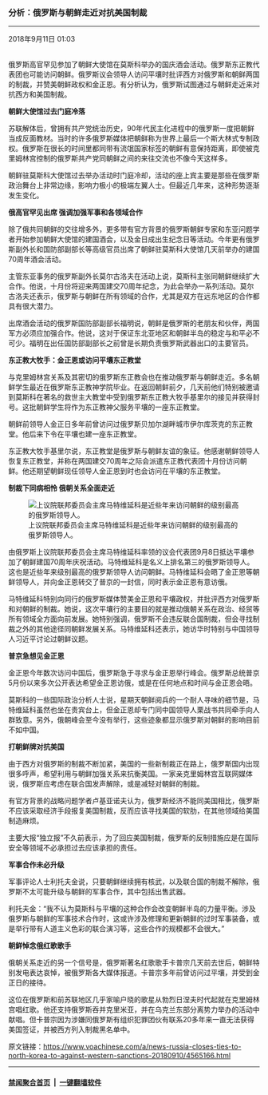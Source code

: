 ### 分析：俄罗斯与朝鲜走近对抗美国制裁
------------------------

<div class="published">
 <span class="date" title="中国时间">
  <time datetime="2018-09-11T01:03:19+08:00">
   2018年9月11日 01:03
  </time>
 </span>
</div>
<br/>
<div class="wsw">
 <p>
  俄罗斯高官罕见参加了朝鲜大使馆在莫斯科举办的国庆酒会活动。俄罗斯东正教代表团也可能访问朝鲜。俄罗斯议会领导人访问平壤时批评西方对俄罗斯和朝鲜两国的制裁，并赞美朝鲜政权和金正恩。有分析认为，俄罗斯试图通过与朝鲜走近来对抗西方和美国制裁。
 </p>
 <div class="wsw__embed">
 </div>
 <p>
  <strong>
   朝鲜大使馆过去门庭冷落
  </strong>
 </p>
 <p>
  苏联解体后，曾拥有共产党统治历史，90年代民主化进程中的俄罗斯一度把朝鲜当成反面教材。当时的许多俄罗斯媒体把朝鲜称为世界上最后一个斯大林式专制政权。俄罗斯在很长的时间里都同带有流氓国家标签的朝鲜有意保持距离，即使被克里姆林宫控制的俄罗斯共产党同朝鲜之间的来往交流也不像今天这样多。
 </p>
 <p>
  朝鲜驻莫斯科大使馆过去举办活动时门庭冷却，活动的座上宾主要是那些在俄罗斯政治舞台上非常边缘，影响力极小的极端左翼人士。但最近几年来，这种形势逐渐发生变化。
 </p>
 <p>
  <strong>
   俄高官罕见出席
  </strong>
  <strong>
   强调加强军事和各领域合作
  </strong>
 </p>
 <p>
  除了俄共同朝鲜的交往增多外，更多带有官方背景的俄罗斯朝鲜专家和东亚问题学者开始参加朝鲜大使馆的建国酒会，以及金日成出生纪念日等活动。今年更有俄罗斯副外长和国防部副部长等高级官员出席了朝鲜驻莫斯科大使馆几天前举办的建国70周年酒会活动。
 </p>
 <p>
  主管东亚事务的俄罗斯副外长莫尔古洛夫在活动上说，莫斯科主张同朝鲜继续扩大合作。他说，十月份将迎来两国建交70周年纪念，为此会举办一系列活动。莫尔古洛夫还表示，俄罗斯与朝鲜在所有领域的合作，尤其是双方在远东地区的合作都具有很大潜力。
 </p>
 <p>
  出席酒会活动的俄罗斯国防部副部长福明说，朝鲜是俄罗斯的老朋友和伙伴，两国军方必须应加强合作。他说，这对于保证东北亚地区和朝鲜半岛的稳定与和平必不可少。福明在出任国防部副部长之前曾是长期负责俄罗斯武器出口的主要官员。
 </p>
 <p>
  <strong>
   东正教大牧手：金正恩或访问平壤东正教堂
  </strong>
 </p>
 <p>
  与克里姆林宫关系及其密切的俄罗斯东正教会也在推动俄罗斯与朝鲜走近。多名朝鲜学生最近在俄罗斯东正教神学院毕业。在返回朝鲜前夕，几天前他们特别被邀请到莫斯科在著名的救世主大教堂中受到俄罗斯东正教大牧手基里尔的接见并获得封号。这批朝鲜学生将作为东正教神父服务平壤的一座东正教堂。
 </p>
 <p>
  朝鲜前领导人金正日多年前曾访问过俄罗斯贝加尔湖畔城市伊尔库茨克的东正教堂。他后来下令在平壤也建一座东正教堂。
 </p>
 <p>
  东正教大牧手基里尔说，东正教堂是俄罗斯与朝鲜友谊的象征。他感谢朝鲜领导人恢复东正教堂，并称在两国建交70周年之际会派遣东正教代表团十月份访问朝鲜。他还期望朝鲜现任领导人金正恩到时也会访问在平壤的东正教堂。
 </p>
 <p>
  <strong>
   制裁下同病相怜
  </strong>
  <strong>
   俄朝关系全面走近
  </strong>
 </p>
 <div class="wsw__embed wsw__embed--small">
  <figure class="media-image js-media-expand">
   <div class="img-wrap">
    <div class="thumb">
     <img alt="上议院联邦委员会主席马特维延科是近些年来访问朝鲜的级别最高的俄罗斯领导人。" src="https://gdb.voanews.com/73F6CECC-AAC4-43CF-B3D6-78D0998343E2_w250_r0_s.jpg"/>
    </div>
    <span class="ico ico-fullscreen ico--media-expand ico--rounded">
    </span>
   </div>
   <figcaption>
    <span class="caption">
     上议院联邦委员会主席马特维延科是近些年来访问朝鲜的级别最高的俄罗斯领导人。
    </span>
   </figcaption>
  </figure>
 </div>
 <p>
  由俄罗斯上议院联邦委员会主席马特维延科率领的议会代表团9月8日抵达平壤参加了朝鲜建国70周年庆祝活动。马特维延科是名义上排名第三的俄罗斯领导人。这也是近些年来级别最高的俄罗斯领导人访问朝鲜。马特维延科会晤了金正恩等朝鲜领导人，并向金正恩转交了普京的一封信，同时表示金正恩有意访俄。
 </p>
 <p>
  马特维延科特别向同行的俄罗斯媒体赞美金正恩和平壤政权，并批评西方对俄罗斯和对朝鲜的制裁。她说，这次平壤行的主要目的就是推动俄朝关系在政治、经贸等所有领域全方面向前发展。她特别强调，俄罗斯不会违反联合国制裁，但会寻找制裁之外的其他途径同朝鲜发展关系。马特维延科还表示，她访华时特别与中国领导人习近平讨论过朝鲜议题。
 </p>
 <p>
  <strong>
   普京急想见金正恩
  </strong>
 </p>
 <p>
  金正恩今年数次访问中国后，俄罗斯急于寻求与金正恩举行峰会。俄罗斯总统普京5月份以来多次公开表达希望金正恩访俄，或是在任何地点和时间与金正恩会晤。
 </p>
 <p>
  莫斯科的一些国际政治分析人士说，星期天朝鲜阅兵的一个耐人寻味的细节是，马特维延科虽然也坐在贵宾台上，但金正恩却专门同中国领导人栗战书共同牵手向人群致意。另外，俄朝峰会至今没有举行，这些迹象都显示俄罗斯对朝鲜的影响目前不如中国。
 </p>
 <p>
  <strong>
   打朝鲜牌对抗美国
  </strong>
 </p>
 <p>
  由于西方对俄罗斯的制裁不断加紧，美国的一些新制裁正在路上，俄罗斯国内出现很多呼声，希望利用与朝鲜加强关系来抗衡美国。一家亲克里姆林宫互联网媒体说，俄罗斯应考虑在联合国发声解除，或是减轻对朝鲜的制裁。
 </p>
 <p>
  有官方背景的战略问题学者卢基亚诺夫认为，俄罗斯经济不能同美国相比，俄罗斯不应该采取经济手段报复美国制裁，反而应该寻找美国的软肋，在其他领域给美国制造麻烦。
 </p>
 <p>
  主要大报“独立报”不久前表示，为了回应美国制裁，俄罗斯的反制措施应是在国际安全等领域不必承担过去应该承担的责任。
 </p>
 <p>
  <strong>
   军事合作未必升级
  </strong>
 </p>
 <p>
  军事评论人士利托夫金说，只要朝鲜继续拥有核武，以及联合国的制裁不解除，俄罗斯不太可能升级与朝鲜的军事合作，其中包括出售武器。
 </p>
 <p>
  利托夫金：“我不认为莫斯科与平壤的这种合作会改变朝鲜半岛的力量平衡。涉及俄罗斯与朝鲜的军事技术合作时，这或许涉及修理和更新朝鲜的过时军事装备，或是举行带有人道主义色彩的联合演习等，这些合作的规模都不会很大。”
 </p>
 <p>
  <strong>
   朝鲜悼念俄红歌歌手
  </strong>
 </p>
 <p>
  俄朝关系走近的另一个信号是，俄罗斯著名红歌歌手卡普宗几天前去世后，朝鲜特别发电表达哀悼，被俄罗斯各大媒体报道。卡普宗多年前曾访问过平壤，并受到金正日的接待。
 </p>
 <p>
  这位在俄罗斯和前苏联地区几乎家喻户晓的歌星从勃烈日涅夫时代起就在克里姆林宫唱红歌。他还支持俄罗斯吞并克里米亚，并在乌克兰东部分离势力举办的活动中献唱。但卡普宗因为涉嫌同俄罗斯有组织犯罪团伙有联系20多年来一直无法获得美国签证，并被西方列入制裁黑名单中。
 </p>
</div>

原文链接：https://www.voachinese.com/a/news-russia-closes-ties-to-north-korea-to-against-western-sanctions-20180910/4565166.html


------------------------
#### [禁闻聚合首页](https://github.com/gfw-breaker/banned-news/blob/master/README.md) &nbsp;|&nbsp;  [一键翻墙软件](https://github.com/gfw-breaker/nogfw/blob/master/README.md)